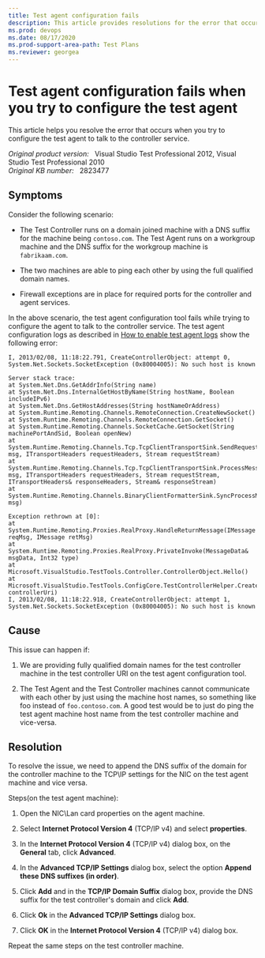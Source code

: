 ```yaml
---
title: Test agent configuration fails
description: This article provides resolutions for the error that occurs when you try to configure the test agent to talk to the controller service.
ms.prod: devops
ms.date: 08/17/2020
ms.prod-support-area-path: Test Plans
ms.reviewer: georgea
---
```

# Test agent configuration fails when you try to configure the test agent

This article helps you resolve the error that occurs when you try to configure the test agent to talk to the controller service.

_Original product version:_ &nbsp; Visual Studio Test Professional 2012, Visual Studio Test Professional 2010  
_Original KB number:_ &nbsp; 2823477

## Symptoms

Consider the following scenario:

- The Test Controller runs on a domain joined machine with a DNS suffix for the machine being `contoso.com`. The Test Agent runs on a workgroup machine and the DNS suffix for the workgroup machine is `fabrikaam.com`.

- The two machines are able to ping each other by using the full qualified domain names.

- Firewall exceptions are in place for required ports for the controller and agent services.

In the above scenario, the test agent configuration tool fails while trying to configure the agent to talk to the controller service. The test agent configuration logs as described in [How to enable test agent logs](/archive/blogs/aseemb/how-to-enable-test-agent-logs) show the following error:

```console
I, 2013/02/08, 11:18:22.791, CreateControllerObject: attempt 0, System.Net.Sockets.SocketException (0x80004005): No such host is known

Server stack trace:
at System.Net.Dns.GetAddrInfo(String name)
at System.Net.Dns.InternalGetHostByName(String hostName, Boolean includeIPv6)
at System.Net.Dns.GetHostAddresses(String hostNameOrAddress)
at System.Runtime.Remoting.Channels.RemoteConnection.CreateNewSocket()
at System.Runtime.Remoting.Channels.RemoteConnection.GetSocket()
at System.Runtime.Remoting.Channels.SocketCache.GetSocket(String machinePortAndSid, Boolean openNew)
at System.Runtime.Remoting.Channels.Tcp.TcpClientTransportSink.SendRequestWithRetry(IMessage msg, ITransportHeaders requestHeaders, Stream requestStream)
at System.Runtime.Remoting.Channels.Tcp.TcpClientTransportSink.ProcessMessage(IMessage msg, ITransportHeaders requestHeaders, Stream requestStream, ITransportHeaders& responseHeaders, Stream& responseStream)
at System.Runtime.Remoting.Channels.BinaryClientFormatterSink.SyncProcessMessage(IMessage msg)

Exception rethrown at [0]:
at System.Runtime.Remoting.Proxies.RealProxy.HandleReturnMessage(IMessage reqMsg, IMessage retMsg)
at System.Runtime.Remoting.Proxies.RealProxy.PrivateInvoke(MessageData& msgData, Int32 type)
at Microsoft.VisualStudio.TestTools.Controller.ControllerObject.Hello()
at Microsoft.VisualStudio.TestTools.ConfigCore.TestControllerHelper.CreateControllerObject(String controllerUri)
I, 2013/02/08, 11:18:22.918, CreateControllerObject: attempt 1, System.Net.Sockets.SocketException (0x80004005): No such host is known
```

## Cause

This issue can happen if:

1. We are providing fully qualified domain names for the test controller machine in the test controller URI on the test agent configuration tool.

2. The Test Agent and the Test Controller machines cannot communicate with each other by just using the machine host names, so something like foo instead of `foo.contoso.com`. A good test would be to just do ping the test agent machine host name from the test controller machine and vice-versa.

## Resolution

To resolve the issue, we need to append the DNS suffix of the domain for the controller machine to the TCP\IP settings for the NIC on the test agent machine and vice versa.

Steps(on the test agent machine):

1. Open the NIC\Lan card properties on the agent machine.

2. Select **Internet Protocol Version 4** (TCP/IP v4) and select **properties**.

3. In the **Internet Protocol Version 4** (TCP/IP v4) dialog box, on the **General** tab, click **Advanced**.

4. In the **Advanced TCP/IP Settings** dialog box, select the option **Append these DNS suffixes (in order)**.

5. Click **Add** and in the **TCP/IP Domain Suffix** dialog box, provide the DNS suffix for the test controller's domain and click **Add**.

6. Click **Ok** in the **Advanced TCP/IP Settings** dialog box.

7. Click **OK** in the **Internet Protocol Version 4** (TCP/IP v4) dialog box.

Repeat the same steps on the test controller machine.
